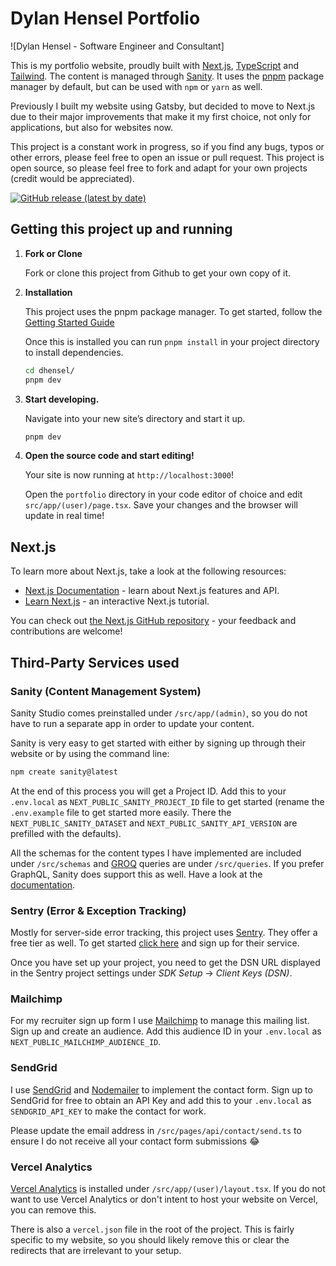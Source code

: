 # Dylan Hensel Portfolio

![Dylan Hensel - Software Engineer and Consultant]

This is my portfolio website, proudly built with [Next.js](https://nextjs.org/), [TypeScript](https://www.typescriptlang.org/) and [Tailwind](https://tailwindcss.com/). The content is managed through [Sanity](https://sanity.io/). It uses the [pnpm](https://pnpm.io/) package manager by default, but can be used with `npm` or `yarn` as well.

Previously I built my website using Gatsby, but decided to move to Next.js due to their major improvements that make it my first choice, not only for applications, but also for websites now.

This project is a constant work in progress, so if you find any bugs, typos or other errors, please feel free to open an issue or pull request. This project is open source, so please feel free to fork and adapt for your own projects (credit would be appreciated).

[![GitHub release (latest by date)](https://img.shields.io/github/v/release/jakeherp/portfolio)](https://github.com/jakeherp/portfolio/releases)

## Getting this project up and running

1.  **Fork or Clone**

    Fork or clone this project from Github to get your own copy of it.

1.  **Installation**

    This project uses the pnpm package manager. To get started, follow the [Getting Started Guide](https://pnpm.io/installation)

    Once this is installed you can run `pnpm install` in your project directory to install dependencies.

    ```sh
    cd dhensel/
    pnpm dev
    ```

1.  **Start developing.**

    Navigate into your new site’s directory and start it up.

    ```sh
    pnpm dev
    ```

1.  **Open the source code and start editing!**

    Your site is now running at `http://localhost:3000`!

    Open the `portfolio` directory in your code editor of choice and edit `src/app/(user)/page.tsx`. Save your changes and the browser will update in real time!

## Next.js

To learn more about Next.js, take a look at the following resources:

- [Next.js Documentation](https://nextjs.org/docs) - learn about Next.js features and API.
- [Learn Next.js](https://nextjs.org/learn) - an interactive Next.js tutorial.

You can check out [the Next.js GitHub repository](https://github.com/vercel/next.js/) - your feedback and contributions are welcome!

## Third-Party Services used

### Sanity (Content Management System)

Sanity Studio comes preinstalled under `/src/app/(admin)`, so you do not have to run a separate app in order to update your content.

Sanity is very easy to get started with either by signing up through their website or by using the command line:

```sh
npm create sanity@latest
```

At the end of this process you will get a Project ID. Add this to your `.env.local` as `NEXT_PUBLIC_SANITY_PROJECT_ID` file to get started (rename the `.env.example` file to get started more easily. There the `NEXT_PUBLIC_SANITY_DATASET` and `NEXT_PUBLIC_SANITY_API_VERSION` are prefilled with the defaults).

All the schemas for the content types I have implemented are included under `/src/schemas` and [GROQ](https://www.sanity.io/docs/groq) queries are under `/src/queries`. If you prefer GraphQL, Sanity does support this as well. Have a look at the [documentation](https://www.sanity.io/docs/graphql).

### Sentry (Error & Exception Tracking)

Mostly for server-side error tracking, this project uses [Sentry](https://docs.sentry.io/platforms/javascript/guides/nextjs/). They offer a free tier as well. To get started [click here](https://sentry.io/signup/) and sign up for their service.

Once you have set up your project, you need to get the DSN URL displayed in the Sentry project settings under _SDK Setup_ → _Client Keys (DSN)_.

### Mailchimp

For my recruiter sign up form I use [Mailchimp](http://eepurl.com/iphgxk) to manage this mailing list. Sign up and create an audience. Add this audience ID in your `.env.local` as `NEXT_PUBLIC_MAILCHIMP_AUDIENCE_ID`.

### SendGrid

I use [SendGrid](https://sendgrid.com/) and [Nodemailer](https://nodemailer.com/) to implement the contact form. Sign up to SendGrid for free to obtain an API Key and add this to your `.env.local` as `SENDGRID_API_KEY` to make the contact for work.

Please update the email address in `/src/pages/api/contact/send.ts` to ensure I do not receive all your contact form submissions 😂

### Vercel Analytics

[Vercel Analytics](https://vercel.com/analytics) is installed under `/src/app/(user)/layout.tsx`. If you do not want to use Vercel Analytics or don't intent to host your website on Vercel, you can remove this.

There is also a `vercel.json` file in the root of the project. This is fairly specific to my website, so you should likely remove this or clear the redirects that are irrelevant to your setup.
